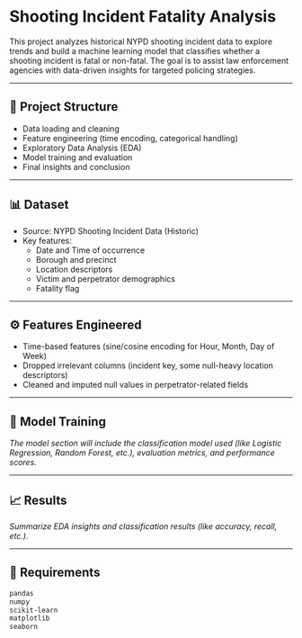 # Shooting Incident Fatality Analysis

This project analyzes historical NYPD shooting incident data to explore trends and build a machine learning model that classifies whether a shooting incident is fatal or non-fatal. The goal is to assist law enforcement agencies with data-driven insights for targeted policing strategies.

---

## 📂 Project Structure

- Data loading and cleaning
- Feature engineering (time encoding, categorical handling)
- Exploratory Data Analysis (EDA)
- Model training and evaluation
- Final insights and conclusion 

---

## 📊 Dataset

- Source: NYPD Shooting Incident Data (Historic)
- Key features:
  - Date and Time of occurrence
  - Borough and precinct
  - Location descriptors
  - Victim and perpetrator demographics
  - Fatality flag

---

## ⚙️ Features Engineered

- Time-based features (sine/cosine encoding for Hour, Month, Day of Week)
- Dropped irrelevant columns (incident key, some null-heavy location descriptors)
- Cleaned and imputed null values in perpetrator-related fields

---

## 🧠 Model Training

*The model section will include the classification model used (like Logistic Regression, Random Forest, etc.), evaluation metrics, and performance scores.*

---

## 📈 Results

*Summarize EDA insights and classification results (like accuracy, recall, etc.).*

---

## 📌 Requirements

```bash
pandas
numpy
scikit-learn
matplotlib
seaborn




